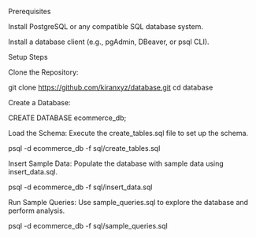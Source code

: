 Prerequisites

Install PostgreSQL or any compatible SQL database system.

Install a database client (e.g., pgAdmin, DBeaver, or psql CLI).

Setup Steps

Clone the Repository:

git clone https://github.com/kiranxyz/database.git
cd database

Create a Database:

CREATE DATABASE ecommerce_db;

Load the Schema:
Execute the create_tables.sql file to set up the schema.

psql -d ecommerce_db -f sql/create_tables.sql

Insert Sample Data:
Populate the database with sample data using insert_data.sql.

psql -d ecommerce_db -f sql/insert_data.sql

Run Sample Queries:
Use sample_queries.sql to explore the database and perform analysis.

psql -d ecommerce_db -f sql/sample_queries.sql